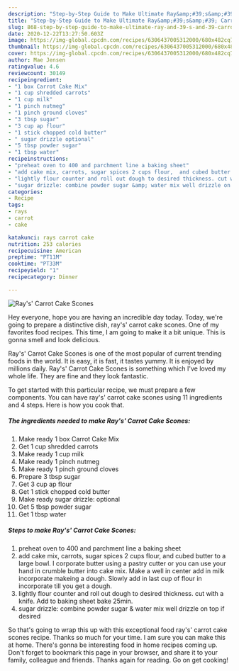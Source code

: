 ```yaml
---
description: "Step-by-Step Guide to Make Ultimate Ray&amp;#39;s&amp;#39; Carrot Cake Scones"
title: "Step-by-Step Guide to Make Ultimate Ray&amp;#39;s&amp;#39; Carrot Cake Scones"
slug: 868-step-by-step-guide-to-make-ultimate-ray-and-39-s-and-39-carrot-cake-scones
date: 2020-12-22T13:27:50.603Z
image: https://img-global.cpcdn.com/recipes/6306437005312000/680x482cq70/rays-carrot-cake-scones-recipe-main-photo.jpg
thumbnail: https://img-global.cpcdn.com/recipes/6306437005312000/680x482cq70/rays-carrot-cake-scones-recipe-main-photo.jpg
cover: https://img-global.cpcdn.com/recipes/6306437005312000/680x482cq70/rays-carrot-cake-scones-recipe-main-photo.jpg
author: Mae Jensen
ratingvalue: 4.6
reviewcount: 30149
recipeingredient:
- "1 box Carrot Cake Mix"
- "1 cup shredded carrots"
- "1 cup milk"
- "1 pinch nutmeg"
- "1 pinch ground cloves"
- "3 tbsp sugar"
- "3 cup ap flour"
- "1 stick chopped cold butter"
- " sugar drizzle optional"
- "5 tbsp powder sugar"
- "1 tbsp water"
recipeinstructions:
- "preheat oven to 400 and parchment line a baking sheet"
- "add cake mix, carrots, sugar spices 2 cups flour,  and cubed butter to a large bowl. I corporate butter using a pastry cutter or you can use your hand in crumble butter into cake mix. Make a well in center add in milk incorporate makeing a dough. Slowly add in last cup of flour in incorporate till you get a dough."
- "lightly flour counter and roll out dough to desired thickness. cut with a knife. Add to baking sheet bake 25min."
- "sugar drizzle: combine powder sugar &amp; water mix well drizzle on top if desired"
categories:
- Recipe
tags:
- rays
- carrot
- cake

katakunci: rays carrot cake 
nutrition: 253 calories
recipecuisine: American
preptime: "PT11M"
cooktime: "PT33M"
recipeyield: "1"
recipecategory: Dinner

---
```



![Ray&#39;s&#39; Carrot Cake Scones](https://img-global.cpcdn.com/recipes/6306437005312000/680x482cq70/rays-carrot-cake-scones-recipe-main-photo.jpg)

Hey everyone, hope you are having an incredible day today. Today, we're going to prepare a distinctive dish, ray&#39;s&#39; carrot cake scones. One of my favorites food recipes. This time, I am going to make it a bit unique. This is gonna smell and look delicious.



Ray&#39;s&#39; Carrot Cake Scones is one of the most popular of current trending foods in the world. It is easy, it is fast, it tastes yummy. It is enjoyed by millions daily. Ray&#39;s&#39; Carrot Cake Scones is something which I've loved my whole life. They are fine and they look fantastic.


To get started with this particular recipe, we must prepare a few components. You can have ray&#39;s&#39; carrot cake scones using 11 ingredients and 4 steps. Here is how you cook that.

<!--inarticleads1-->

##### The ingredients needed to make Ray&#39;s&#39; Carrot Cake Scones:

1. Make ready 1 box Carrot Cake Mix
1. Get 1 cup shredded carrots
1. Make ready 1 cup milk
1. Make ready 1 pinch nutmeg
1. Make ready 1 pinch ground cloves
1. Prepare 3 tbsp sugar
1. Get 3 cup ap flour
1. Get 1 stick chopped cold butter
1. Make ready  sugar drizzle: optional
1. Get 5 tbsp powder sugar
1. Get 1 tbsp water




<!--inarticleads2-->

##### Steps to make Ray&#39;s&#39; Carrot Cake Scones:

1. preheat oven to 400 and parchment line a baking sheet
1. add cake mix, carrots, sugar spices 2 cups flour,  and cubed butter to a large bowl. I corporate butter using a pastry cutter or you can use your hand in crumble butter into cake mix. Make a well in center add in milk incorporate makeing a dough. Slowly add in last cup of flour in incorporate till you get a dough.
1. lightly flour counter and roll out dough to desired thickness. cut with a knife. Add to baking sheet bake 25min.
1. sugar drizzle: combine powder sugar &amp; water mix well drizzle on top if desired




So that's going to wrap this up with this exceptional food ray&#39;s&#39; carrot cake scones recipe. Thanks so much for your time. I am sure you can make this at home. There's gonna be interesting food in home recipes coming up. Don't forget to bookmark this page in your browser, and share it to your family, colleague and friends. Thanks again for reading. Go on get cooking!
